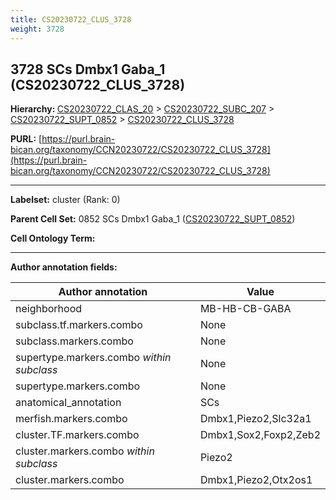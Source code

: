 ```yaml
---
title: CS20230722_CLUS_3728
weight: 3728
---
```

## 3728 SCs Dmbx1 Gaba_1 (CS20230722_CLUS_3728)
<b>Hierarchy: </b>
[CS20230722_CLAS_20](../CS20230722_CLAS_20) >
[CS20230722_SUBC_207](../CS20230722_SUBC_207) >
[CS20230722_SUPT_0852](../CS20230722_SUPT_0852) >
[CS20230722_CLUS_3728](../CS20230722_CLUS_3728)

**PURL:** [https://purl.brain-bican.org/taxonomy/CCN20230722/CS20230722_CLUS_3728](https://purl.brain-bican.org/taxonomy/CCN20230722/CS20230722_CLUS_3728)

---


**Labelset:** cluster (Rank: 0)

**Parent Cell Set:** 0852 SCs Dmbx1 Gaba_1 ([CS20230722_SUPT_0852](../CS20230722_SUPT_0852))



**Cell Ontology Term:** 

[MARKER GENES.]: #


---

[TRANSFERRED ANNOTATIONS.]: #


[AUTHOR ANNOTATION FIELDS.]: #


**Author annotation fields:**

| Author annotation | Value |
|-------------------|-------|
|neighborhood|MB-HB-CB-GABA|
|subclass.tf.markers.combo|None|
|subclass.markers.combo|None|
|supertype.markers.combo _within subclass_|None|
|supertype.markers.combo|None|
|anatomical_annotation|SCs|
|merfish.markers.combo|Dmbx1,Piezo2,Slc32a1|
|cluster.TF.markers.combo|Dmbx1,Sox2,Foxp2,Zeb2|
|cluster.markers.combo _within subclass_|Piezo2|
|cluster.markers.combo|Dmbx1,Piezo2,Otx2os1|
